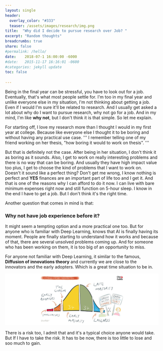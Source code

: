 ```yaml
---
layout: single
header:
  overlay_color: "#333"
  teaser: /assets/images/research/img.png
title:  "Why did I decide to pursue research over Job? "
excerpt: "Random thoughts"
breadcrumbs: true
share: false
#permalink: /hello/
date:    2018-07-1 16:00:00 -6000
#date:   2015-11-17 16:16:01 -0600
#categories: jekyll update
toc: false

---
```



Being in the final year can be stressful, you have to look out for a job. Eventually, that's what most people settle for. I'm too in my final year and unlike everyone else in my situation, I'm not thinking about getting a job. Even if I would I'm sure it'll be related to research. And I usually get asked a lot about why do I want to pursue research, why not go for a job. And in my mind, I'm like **why not**, but I don't think it is that simple. So let me explain.

For starting off, I love my research more than I thought I would in my first year at college. Because like everyone else I thought it to be boring and without having any practical use case.
'''
I remember telling one of my friend working on her thesis, "how boring it would to work on thesis".
'''

But that is definitely not the case. After being in her situation, I don't think it as boring as it sounds. Also, I get to work on really interesting problems and there is no way that can be boring. And usually they have high impact value too plus, I get to choose the kind of problems that I want to work on. Doesn't it sound like a perfect thing? 
Don't get me wrong, I know nothing is perfect and **YES** finances are an important part of life too and I get it. And that is one of the reasons why I can afford to do it now. I can live with bare minimum expenses right now and still function on 5-hour sleep. I know in the end I have to get a job. But I don't think it's the right time.

Another question that comes in mind is that:

### Why not have job experience before it?

It might seem a tempting option and a more practical one too. But for anyone who is familiar with Deep Learning, knows that AI is finally having its moment. People are finally starting to understand how it works and because of that, there are several unsolved problems coming up. And for someone who has been working on them, it is too big of an opportunity to miss.  
 
For anyone not familiar with Deep Learning, it similar to the famous, **Diffusion of innovations theory** and currently we are close to the innovators and the early adopters. Which is a great time situation to be in.

<p align='center'>
<img src="/assets/images/research/img.png">
</p>

There is a risk too, I admit that and it's a typical choice anyone would take. But If I have to take the risk. It has to be now, there is too little to lose and soo much to gain.

